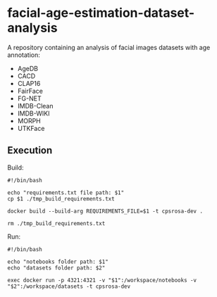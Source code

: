 # facial-age-estimation-dataset-analysis

A repository containing an analysis of facial images datasets with age annotation:

- AgeDB
- CACD
- CLAP16
- FairFace
- FG-NET
- IMDB-Clean
- IMDB-WIKI
- MORPH
- UTKFace

## Execution

Build:

```
#!/bin/bash

echo "requirements.txt file path: $1"
cp $1 ./tmp_build_requirements.txt

docker build --build-arg REQUIREMENTS_FILE=$1 -t cpsrosa-dev .

rm ./tmp_build_requirements.txt
```

Run:

```
#!/bin/bash

echo "notebooks folder path: $1"
echo "datasets folder path: $2"

exec docker run -p 4321:4321 -v "$1":/workspace/notebooks -v "$2":/workspace/datasets -t cpsrosa-dev
```